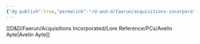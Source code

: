```yaml
---
{"dg-publish":true,"permalink":"/d-and-d/faerun/acquisitions-incorporated/franchise-management/main-office-contracts/onboarding-packets/decisionist/"}
---
```


[[D&D/Faerun/Acquisitions Incorporated/Lore Reference/PCs/Avelin Ayte\|Avelin Ayte]]

